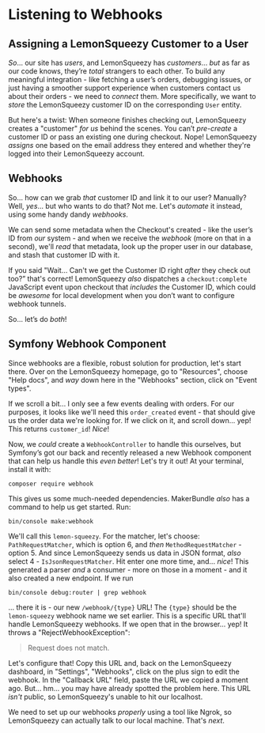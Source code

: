 # Listening to Webhooks

## Assigning a LemonSqueezy Customer to a User

*So*... our site has *users*, and LemonSqueezy has *customers*... *but* as far as our code knows, they’re *total* strangers to each other. To build any meaningful integration - like fetching a user’s orders, debugging issues, or just having a smoother support experience when customers contact us about their orders - we need to *connect* them. More specifically, we want to *store* the LemonSqueezy customer ID on the corresponding `User` entity.

But here's a twist: When someone finishes checking out, LemonSqueezy creates a "customer" *for us* behind the scenes. You can’t *pre-create* a customer ID or pass an existing one during checkout. Nope! LemonSqueezy *assigns* one based on the email address they entered and whether they're logged into their LemonSqueezy account.

## Webhooks

So... how can we grab *that* customer ID and link it to our user? Manually? Well, *yes*… but who wants to do that? Not me. Let's *automate* it instead, using some handy dandy *webhooks*.

We can send some metadata when the Checkout's created - like the user’s ID from *our* system - and when we receive the *webhook* (more on that in a second), we'll *read* that metadata, look up the proper user in our database, and stash that customer ID with it.

If you said "Wait... Can't we get the Customer ID right *after* they check out too?” that's correct! LemonSqueezy *also* dispatches a `checkout:complete` JavaScript event upon checkout that *includes* the Customer ID, which could be *awesome* for local development when you don’t want to configure webhook tunnels.

So... let’s do *both*!

## Symfony Webhook Component

Since webhooks are a flexible, robust solution for production, let's start there. Over on the LemonSqueezy homepage, go to "Resources", choose "Help docs", and *way* down here in the "Webhooks" section, click on "Event types".

If we scroll a bit... I only see a few events dealing with orders. For our purposes, it looks like we'll need this `order_created` event - that should give us the order data we're looking for. If we click on it, and scroll down... yep! This returns `customer_id`! *Nice*! 

Now, we *could* create a `WebhookController` to handle this ourselves, but Symfony’s got our back and recently released a new Webhook component that can help us handle this *even better*! Let's try it out! At your terminal, install it with:

```terminal
composer require webhook
```

This gives us some much-needed dependencies. MakerBundle *also* has a command to help us get started. Run:

```terminal
bin/console make:webhook
```

We'll call this `lemon-squeezy`. For the matcher, let's choose: `PathRequestMatcher`, which is option 6, and *then* `MethodRequestMatcher` - option 5. And since LemonSqueezy sends us data in JSON format, *also* select 4 - `IsJsonRequestMatcher`. Hit enter one more time, and... *nice*! This generated a parser *and* a consumer - more on those in a moment - and it also created a new endpoint. If we run

```terminal
bin/console debug:router | grep webhook
```

... there it is - our new `/webhook/{type}` URL! The `{type}` should be the `lemon-squeezy` webhook name we set earlier. This is a specific URL that'll handle LemonSqueezy webhooks. If we open that in the browser... yep! It throws a "RejectWebhookException":

> Request does not match.

Let's configure that! Copy this URL and, back on the LemonSqueezy dashboard, in "Settings", "Webhooks", click on the plus sign to edit the webhook. In the "Callback URL" field, paste the URL we copied a moment ago. But... hm... you may have already spotted the problem here. This URL *isn't* public, so LemonSqueezy's unable to hit our localhost.

We need to set up our webhooks *properly* using a tool like Ngrok, so LemonSqueezy can actually talk to our local machine. That's *next*.
